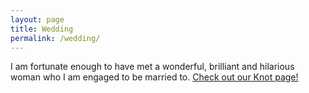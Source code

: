 ```yaml
---
layout: page
title: Wedding
permalink: /wedding/
---
```


I am fortunate enough to have met a wonderful, brilliant and hilarious woman who I am engaged to be married to.  [Check out our Knot page!](https://www.theknot.com/us/tatar-and-meehan)
